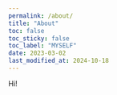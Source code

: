 ```yaml
---
permalink: /about/
title: "About"
toc: false
toc_sticky: false
toc_label: "MYSELF"
date: 2023-03-02
last_modified_at: 2024-10-18
---
```


Hi!